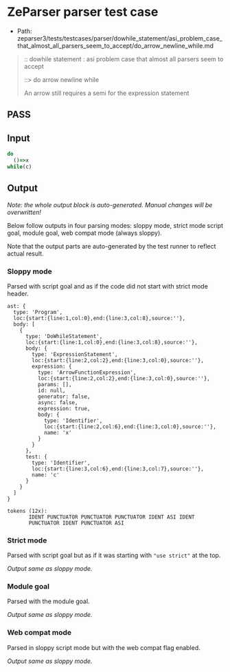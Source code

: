 # ZeParser parser test case

- Path: zeparser3/tests/testcases/parser/dowhile_statement/asi_problem_case_that_almost_all_parsers_seem_to_accept/do_arrow_newline_while.md

> :: dowhile statement : asi problem case that almost all parsers seem to accept
>
> ::> do arrow newline while
>
> An arrow still requires a semi for the expression statement

## PASS

## Input

`````js
do
  ()=>x
while(c)
`````

## Output

_Note: the whole output block is auto-generated. Manual changes will be overwritten!_

Below follow outputs in four parsing modes: sloppy mode, strict mode script goal, module goal, web compat mode (always sloppy).

Note that the output parts are auto-generated by the test runner to reflect actual result.

### Sloppy mode

Parsed with script goal and as if the code did not start with strict mode header.

`````
ast: {
  type: 'Program',
  loc:{start:{line:1,col:0},end:{line:3,col:8},source:''},
  body: [
    {
      type: 'DoWhileStatement',
      loc:{start:{line:1,col:0},end:{line:3,col:8},source:''},
      body: {
        type: 'ExpressionStatement',
        loc:{start:{line:2,col:2},end:{line:3,col:0},source:''},
        expression: {
          type: 'ArrowFunctionExpression',
          loc:{start:{line:2,col:2},end:{line:3,col:0},source:''},
          params: [],
          id: null,
          generator: false,
          async: false,
          expression: true,
          body: {
            type: 'Identifier',
            loc:{start:{line:2,col:6},end:{line:3,col:0},source:''},
            name: 'x'
          }
        }
      },
      test: {
        type: 'Identifier',
        loc:{start:{line:3,col:6},end:{line:3,col:7},source:''},
        name: 'c'
      }
    }
  ]
}

tokens (12x):
       IDENT PUNCTUATOR PUNCTUATOR PUNCTUATOR IDENT ASI IDENT
       PUNCTUATOR IDENT PUNCTUATOR ASI
`````

### Strict mode

Parsed with script goal but as if it was starting with `"use strict"` at the top.

_Output same as sloppy mode._

### Module goal

Parsed with the module goal.

_Output same as sloppy mode._

### Web compat mode

Parsed in sloppy script mode but with the web compat flag enabled.

_Output same as sloppy mode._
